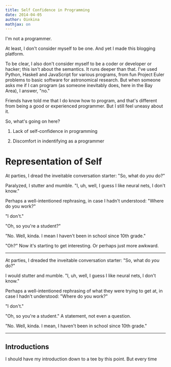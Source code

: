 ```yaml
---
title: Self Confidence in Programming
date: 2014-04-05
author: Oinkina
mathjax: on
---
```


I'm not a programmer.

At least, I don't consider myself to be one. And yet I made this blogging platform. 

To be clear, I also don't consider myself to be a coder or developer or hacker; this isn't about the semantics. It runs deeper than that. I've used Python, Haskell and JavaScript for various programs, from fun Project Euler problems to basic software for astronomical research. But when someone asks me if I can program (as someone inevitably does, here in the Bay Area), I answer, "no." 

Friends have told me that I do know how to program, and that's different from being a good or experienced programmer. But I still feel uneasy about it. 

So, what's going on here?

1) Lack of self-confidence in programming

2) Discomfort in indentifying as a programmer




Representation of Self
=======================

At parties, I dread the inveitable conversation starter: "So, what do _you_ do?" 

Paralyzed, I stutter and mumble. "I, uh, well, I guess I like neural nets, I don't know."

Perhaps a well-intentioned rephrasing, in case I hadn't understood: "Where do you work?" 

"I don't."

"Oh, so you're a student?"

"No. Well, kinda. I mean I haven't been in school since 10th grade."

"Oh?" Now it's starting to get interesting. Or perhaps just more awkward.



---


At parties, I dreaded the inveitable conversation starter: "So, what do *you* do?" 

I would stutter and mumble. "I, uh, well, I guess I like neural nets, I don't know."

Perhaps a well-intentioned rephrasing of what they were trying to get at, in case I hadn't understood: "Where do you work?" 

"I don't."

"Oh, so you're a student." A statement, not even a question.

"No. Well, kinda. I mean, I haven't been in school since 10th grade."

---


Introductions
--------------
I should have my introduction down to a tee by this point. But every time 

